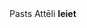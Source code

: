 <html>
    <body>
                                                                       Pasts   Attēli   <strong>Ieiet</strong>
    </body>
</html>